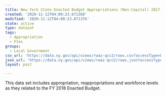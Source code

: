 ```yaml
---
title: New York State Enacted Budget Appropriations (Non-Capital) 2017-2018
created: '2020-11-12T04:00:23.871368'
modified: '2020-11-12T04:00:23.871376'
state: active
type: dataset
tags:
  - Appropriation
  - Ftes
groups:
  - Local Government
csv_url: 'https://data.ny.gov/api/views/rwaz-qcc2/rows.csv?accessType=DOWNLOAD'
json_url: 'https://data.ny.gov/api/views/rwaz-qcc2/rows.json?accessType=DOWNLOAD'
layout: post

---
```

This data set includes appropriation, reappropriations and workforce levels as they related to the FY 2018 Enacted Budget.

